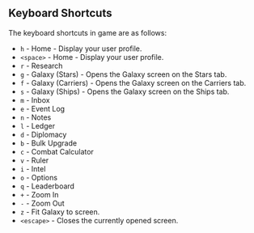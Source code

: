 ## Keyboard Shortcuts
The keyboard shortcuts in game are as follows:

- `h` - Home - Display your user profile.
- `<space>` - Home - Display your user profile.
- `r` - Research
- `g` - Galaxy (Stars) - Opens the Galaxy screen on the Stars tab.
- `f` - Galaxy (Carriers) - Opens the Galaxy screen on the Carriers tab.
- `s` - Galaxy (Ships) - Opens the Galaxy screen on the Ships tab.
- `m` - Inbox
- `e` - Event Log
- `n` - Notes
- `l` - Ledger
- `d` - Diplomacy
- `b` - Bulk Upgrade
- `c` - Combat Calculator
- `v` - Ruler
- `i` - Intel
- `o` - Options
- `q` - Leaderboard
- `+` - Zoom In
- `-` - Zoom Out
- `z` - Fit Galaxy to screen.
- `<escape>` - Closes the currently opened screen.
